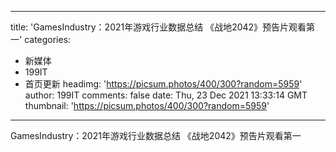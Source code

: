 
---
title: 'GamesIndustry：2021年游戏行业数据总结 《战地2042》预告片观看第一'
categories: 
 - 新媒体
 - 199IT
 - 首页更新
headimg: 'https://picsum.photos/400/300?random=5959'
author: 199IT
comments: false
date: Thu, 23 Dec 2021 13:33:14 GMT
thumbnail: 'https://picsum.photos/400/300?random=5959'
---

<div>   
GamesIndustry：2021年游戏行业数据总结 《战地2042》预告片观看第一  
</div>
            